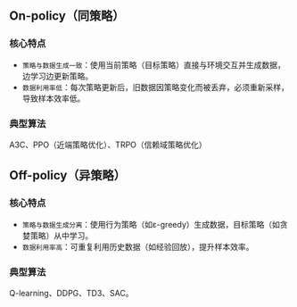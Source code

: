 ## On-policy（同策略）
### 核心特点

- `策略与数据生成一致`：使用当前策略（目标策略）直接与环境交互并生成数据，边学习边更新策略。
- `数据利用率低`：每次策略更新后，旧数据因策略变化而被丢弃，必须重新采样，导致样本效率低。

### 典型算法
A3C、PPO（近端策略优化）、TRPO（信赖域策略优化）



## Off-policy（异策略）
### 核心特点

- `策略与数据生成分离`：使用行为策略（如ε-greedy）生成数据，目标策略（如贪婪策略）从中学习。
- `数据利用率高`：可重复利用历史数据（如经验回放），提升样本效率。

### 典型算法
Q-learning、DDPG、TD3、SAC。
